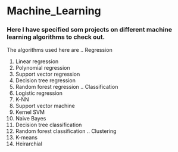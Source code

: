 # Machine_Learning

### Here I have specified som projects on different machine learning algorithms to check out.
The algorithms used here are
.. Regression
  1. Linear regression
  1. Polynomial regression
  1. Support vector regression
  1. Decision tree regression
  1. Random forest regression
.. Classification
  1. Logistic regression
  1. K-NN
  1. Support vector machine
  1. Kernel SVM
  1. Naive Bayes
  1. Decision tree classification
  1. Random forest classification
.. Clustering
  1. K-means
  1. Heirarchial
